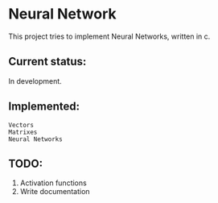 # Neural Network
This project tries to implement Neural Networks, written in c.

## Current status:
In development.

## Implemented:
    Vectors
    Matrixes
    Neural Networks

## TODO:
 1. Activation functions
 2. Write documentation